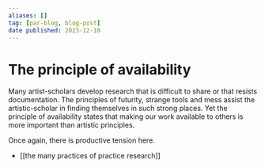 ```yaml
---
aliases: []
tag: [par-blog, blog-post]
date published: 2023-12-18
---
```


# The principle of availability

Many artist-scholars develop research that is difficult to share or that resists documentation. The principles of futurity, strange tools and mess assist the artistic-scholar in finding themselves in such strong places. Yet the principle of availability states that making our work available to others is more important than artistic principles. 

Once again, there is productive tension here. 

- [[the many practices of practice research]]